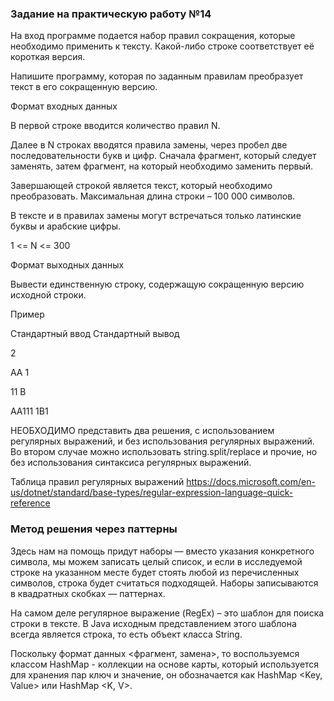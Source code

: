 ### Задание на практическую работу №14

На вход программе подается набор правил сокращения, которые необходимо применить к тексту. Какой-либо строке соответствует её короткая версия.

Напишите программу, которая по заданным правилам преобразует текст в его сокращенную версию.

Формат входных данных

В первой строке вводится количество правил N.

Далее в N строках вводятся правила замены, через пробел две последовательности букв и цифр. Сначала фрагмент, который следует заменять, затем фрагмент, на который необходимо заменить первый.

Завершающей строкой является текст, который необходимо преобразовать. Максимальная длина строки – 100 000 символов.

В тексте и в правилах замены могут встречаться только латинские буквы и арабские цифры.

1 <= N <= 300

Формат выходных данных

Вывести единственную строку, содержащую сокращенную версию исходной строки.

Пример

Стандартный ввод Стандартный вывод

2

AA 1

11 B

AA111 1B1

НЕОБХОДИМО представить два решения, с использованием регулярных выражений, и без использования регулярных выражений. Во втором случае можно использовать string.split/replace и прочие, но без использования синтаксиса регулярных выражений.

Таблица правил регулярных выражений https://docs.microsoft.com/en-us/dotnet/standard/base-types/regular-expression-language-quick-reference


### Метод решения через паттерны

Здесь нам на помощь придут наборы — вместо указания конкретного символа, мы можем записать целый список, и если в исследуемой строке на указанном месте будет стоять любой из перечисленных символов, строка будет считаться подходящей. Наборы записываются в квадратных скобках — паттернах.

На самом деле регулярное выражение (RegEx) – это шаблон для поиска строки в тексте. В Java исходным представлением этого шаблона всегда является строка, то есть объект класса String. 

Поскольку формат данных <фрагмент, замена>, то воспользуемся классом HashMap - коллекции на основе карты, который используется для хранения пар ключ и значение, он обозначается как HashMap <Key, Value> или HashMap <K, V>.
